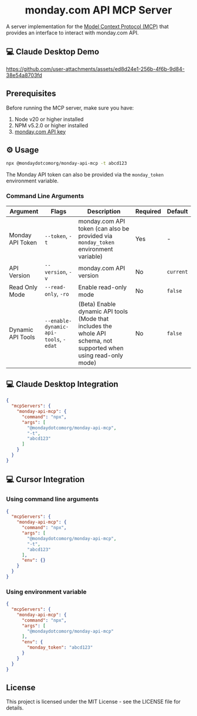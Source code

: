 <div align="center" id="top">

# monday.com API MCP Server

</div>

A server implementation for the [Model Context Protocol (MCP)](https://modelcontextprotocol.io/) that provides an interface to interact with monday.com API.

## 💻 Claude Desktop Demo

https://github.com/user-attachments/assets/ed8d24e1-256b-4f6b-9d84-38e54a8703fd

## Prerequisites

Before running the MCP server, make sure you have:

1. Node v20 or higher installed
2. NPM v5.2.0 or higher installed
3. [monday.com API key](https://developer.monday.com/api-reference/docs/authentication)

## ⚙️ Usage

```bash
npx @mondaydotcomorg/monday-api-mcp -t abcd123
```

The Monday API token can also be provided via the `monday_token` environment variable.

### Command Line Arguments

| Argument | Flags | Description | Required | Default |
|----------|-------|-------------|----------|---------|
| Monday API Token | `--token`, `-t` | monday.com API token (can also be provided via `monday_token` environment variable) | Yes | - |
| API Version | `--version`, `-v` | monday.com API version | No | `current` |
| Read Only Mode | `--read-only`, `-ro` | Enable read-only mode | No | `false` |
| Dynamic API Tools | `--enable-dynamic-api-tools`, `-edat` | (Beta) Enable dynamic API tools (Mode that includes the whole API schema, not supported when using read-only mode) | No | `false` |

## 💻 Claude Desktop Integration

```json
{
  "mcpServers": {
    "monday-api-mcp": {
      "command": "npx",
      "args": [
        "@mondaydotcomorg/monday-api-mcp",
        "-t",
        "abcd123"
      ]
    }
  }
}
```

## 💻 Cursor Integration

### Using command line arguments

```json
{
  "mcpServers": {
    "monday-api-mcp": {
      "command": "npx",
      "args": [
        "@mondaydotcomorg/monday-api-mcp",
        "-t",
        "abcd123"
      ],
      "env": {}
    }
  }
}
```

### Using environment variable

```json
{
  "mcpServers": {
    "monday-api-mcp": {
      "command": "npx",
      "args": [
        "@mondaydotcomorg/monday-api-mcp"
      ],
      "env": {
        "monday_token": "abcd123"
      }
    }
  }
}
```

## License

This project is licensed under the MIT License - see the LICENSE file for details.
